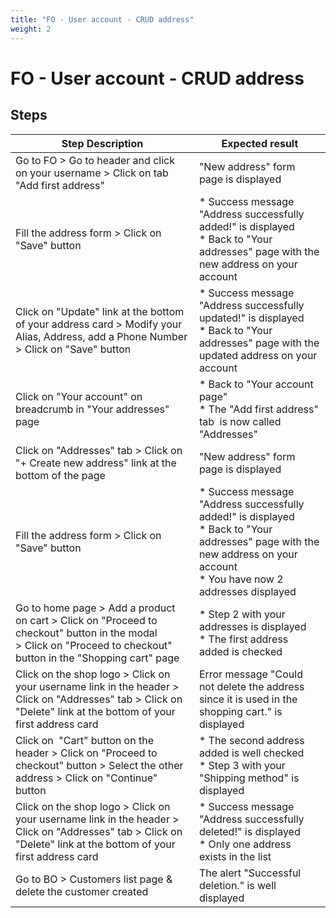 ```yaml
---
title: "FO - User account - CRUD address"
weight: 2
---
```


# FO - User account - CRUD address
## Steps
| Step Description | Expected result |
| ----- | ----- |
| Go to FO > Go to header and click on your username > Click on tab "Add first address" | "New address" form page is displayed |
| Fill the address form > Click on "Save" button | * Success message "Address successfully added!" is displayed<br> * Back to "Your addresses" page with the new address on your account |
| Click on "Update" link at the bottom of your address card > Modify your Alias, Address, add a Phone Number > Click on "Save" button | * Success message "Address successfully updated!" is displayed<br> * Back to "Your addresses" page with the updated address on your account |
| Click on "Your account" on breadcrumb in "Your addresses" page | * Back to "Your account page"<br> * The "Add first address" tab  is now called "Addresses" |
| Click on "Addresses" tab > Click on "+ Create new address" link at the bottom of the page | "New address" form page is displayed |
| Fill the address form > Click on "Save" button | * Success message "Address successfully added!" is displayed<br> * Back to "Your addresses" page with the new address on your account<br> * You have now 2 addresses displayed |
| Go to home page > Add a product on cart > Click on "Proceed to checkout" button in the modal > Click on "Proceed to checkout" button in the "Shopping cart" page | * Step 2 with your addresses is displayed<br> * The first address added is checked |
| Click on the shop logo > Click on your username link in the header > Click on "Addresses" tab > Click on "Delete" link at the bottom of your first address card | Error message "Could not delete the address since it is used in the shopping cart." is displayed |
| Click on  "Cart" button on the header > Click on "Proceed to checkout" button > Select the other address > Click on "Continue" button | * The second address added is well checked<br> * Step 3 with your "Shipping method" is displayed |
| Click on the shop logo > Click on your username link in the header > Click on "Addresses" tab > Click on "Delete" link at the bottom of your first address card | * Success message "Address successfully deleted!" is displayed<br> * Only one address exists in the list |
| Go to BO > Customers list page & delete the customer created | The alert "Successful deletion." is well displayed |
